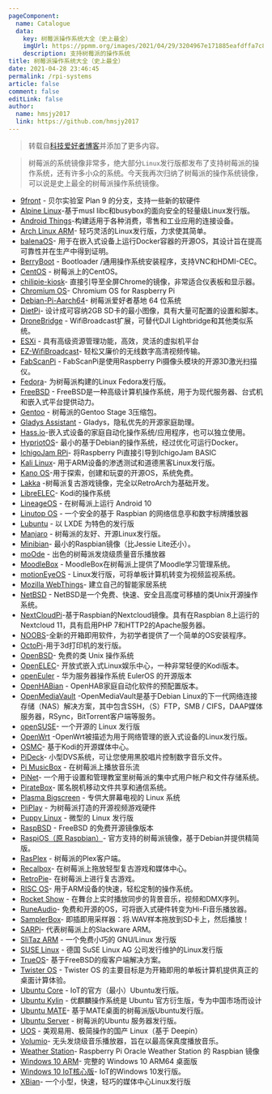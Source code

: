 ```yaml
---
pageComponent: 
  name: Catalogue
  data: 
    key: 树莓派操作系统大全（史上最全）
    imgUrl: https://ppmm.org/images/2021/04/29/3204967e171885eafdffa7c80bcdd6a2.png
    description: 支持树莓派的操作系统
title: 树莓派操作系统大全（史上最全）
date: 2021-04-28 23:46:45
permalink: /rpi-systems
article: false
comment: false
editLink: false
author: 
  name: hmsjy2017
  link: https://github.com/hmsjy2017
---
```


> 转载自[科技爱好者博客](https://www.lxx1.com/3779)并添加了更多内容。

> 树莓派的系统镜像非常多，绝大部分`Linux`发行版都发布了支持树莓派的操作系统，还有许多小众的系统。今天我再次归纳了树莓派的操作系统镜像，可以说是史上最全的树莓派操作系统镜像。

- [9front](http://9front.org/releases/) - 贝尔实验室 Plan 9 的分支，支持一些新的软硬件
- [Alpine Linux](https://wiki.alpinelinux.org/wiki/Raspberry_Pi)-基于musl libc和busybox的面向安全的轻量级Linux发行版。
- [Android Things](https://developer.android.com/things/hardware/raspberrypi.html)-构建适用于各种消费，零售和工业应用的连接设备。
- [Arch Linux ARM](https://archlinuxarm.org/)- 轻巧灵活的Linux发行版，力求使其简单。
- [balenaOS](https://www.balena.io/os/)- 用于在嵌入式设备上运行Docker容器的开源OS，其设计旨在提高可靠性并在生产中得到证明。
- [BerryBoot](http://www.berryterminal.com/doku.php/berryboot) - Bootloader /通用操作系统安装程序，支持VNC和HDMI-CEC。
- [CentOS](https://wiki.centos.org/SpecialInterestGroup/AltArch/Arm32/RaspberryPi3) - 树莓派上的CentOS。
- [chilipie-kiosk](https://github.com/futurice/chilipie-kiosk)- 直接引导至全屏Chrome的镜像，非常适合仪表板和显示器。
- [Chromium OS](https://github.com/FydeOS/chromium_os-raspberry_pi)- Chromium OS for Raspberry Pi
- [Debian-Pi-Aarch64](https://gitee.com/openfans-community/Debian-Pi-Aarch64)- 树莓派爱好者基地 64 位系统
- [DietPi](https://github.com/Fourdee/DietPi)- 设计成可容纳2GB SD卡的最小图像，具有大量可配置的设置和脚本。
- [DroneBridge](https://github.com/seeul8er/DroneBridge) - WifiBroadcast扩展，可替代DJI Lightbridge和其他类似系统。
- [ESXi](https://flings.vmware.com/esxi-arm-edition) - 具有高级资源管理功能，高效，灵活的虚拟机平台
- [EZ-WifiBroadcast](https://github.com/bortek/EZ-WifiBroadcast/wiki)- 轻松又廉价的无线数字高清视频传输。 
- [FabScanPi](https://mariolukas.github.io/FabScanPi-Server/) - FabScanPi是使用Raspberry Pi摄像头模块的开源3D激光扫描仪。
- [Fedora](https://fedoraproject.org/wiki/Raspberry_Pi#Preparing_the_SD_card)- 为树莓派构建的Linux Fedora发行版。
- [FreeBSD](https://wiki.freebsd.org/FreeBSD/arm/Raspberry%20Pi) - FreeBSD是一种高级计算机操作系统，用于为现代服务器、台式机和嵌入式平台提供动力。
- [Gentoo](https://wiki.gentoo.org/wiki/Raspberry_Pi) - 树莓派的Gentoo Stage 3压缩包。
- [Gladys Assistant](https://gladysassistant.com/) - Gladys，隐私优先的开源家庭助理。
- [Hass.io](https://home-assistant.io/hassio/installation/)-嵌入式设备的家庭自动化操作系统/应用程序，也可以独立使用。
- [HypriotOS](http://blog.hypriot.com/about/)- 最小的基于Debian的操作系统，经过优化可运行Docker。
- [IchigoJam RPi](https://ichigojam.github.io/RPi/)- 将Raspberry Pi直接引导到IchigoJam BASIC
- [Kali Linux](https://www.offensive-security.com/kali-linux-arm-images/)- 用于ARM设备的渗透测试和道德黑客Linux发行版。
- [Kano OS](http://developers.kano.me/downloads/)-用于探索，创建和玩耍的开源OS，系统免费。
- [Lakka](http://lakka.tv/) -树莓派复古游戏镜像，完全以RetroArch为基础开发。
- [LibreELEC](https://libreelec.tv/)- Kodi的操作系统
- [LineageOS](https://konstakang.com/) - 在树莓派上运行 Android 10
- [Linutop OS](http://www.linutop.com/index.en.html) - 一个安全的基于 Raspbian 的网络信息亭和数字标牌播放器
- [Lubuntu](https://lubuntu.net/downloads/) - 以 LXDE 为特色的发行版
- [Manjaro](https://manjaro.org/download/) - 树莓派的友好、开源Linux发行版。
- [Minibian](https://minibianpi.wordpress.com/)- 最小的Raspbian镜像（比Jessie Lite还小）。
- [moOde](http://www.moodeaudio.org/) - 出色的树莓派发烧级质量音乐播放器
- [MoodleBox](https://moodlebox.net/) - MoodleBox在树莓派上提供了Moodle学习管理系统。
- [motionEyeOS](https://github.com/ccrisan/motioneyeos/wiki) - Linux发行版，可将单板计算机转变为视频监视系统。
- [Mozilla WebThings](https://iot.mozilla.org/gateway/)- 建立自己的智能家居系统
- [NetBSD](https://wiki.netbsd.org/ports/evbarm/raspberry_pi/) - NetBSD是一个免费、快速、安全且高度可移植的类Unix开源操作系统。
- [NextCloudPi](https://ownyourbits.com/2017/02/13/nextcloud-ready-raspberry-pi-image/)-基于Raspbian的Nextcloud镜像。具有在Raspbian 8上运行的Nextcloud 11，具有启用PHP 7和HTTP2的Apache服务器。
- [NOOBS](https://www.raspberrypi.org/downloads/noobs/)-全新的开箱即用软件，为初学者提供了一个简单的OS安装程序。
- [OctoPi](https://octopi.octoprint.org/)-用于3d打印机的发行版。
- [OpenBSD](https://cloudflare.cdn.openbsd.org/pub/OpenBSD/)- 免费的类 Unix 操作系统
- [OpenELEC](http://openelec.tv/)- 开放式嵌入式Linux娱乐中心，一种非常轻便的Kodi版本。
- [openEuler](https://openeuler.org/zh/download/) - 华为服务器操作系统 EulerOS 的开源版本
- [OpenHABian](https://docs.openhab.org/installation/openhabian.html) - OpenHAB家庭自动化软件的预配置版本。
- [OpenMediaVault](https://www.openmediavault.org/) -OpenMediaVault是基于Debian Linux的下一代网络连接存储（NAS）解决方案，其中包含SSH，（S）FTP，SMB / CIFS，DAAP媒体服务器，RSync，BitTorrent客户端等服务。
- [openSUSE](https://software.opensuse.org/distributions/)- 一个开源的 Linux 发行版
- [OpenWrt](https://wiki.openwrt.org/toh/raspberry_pi_foundation/raspberry_pi) -OpenWrt被描述为用于网络管理的嵌入式设备的Linux发行版。
- [OSMC](https://osmc.tv/)- 基于Kodi的开源媒体中心。
- [PiDeck](http://pideck.com/)- 小型DVS系统，可让您使用黑胶唱片控制数字音乐文件。
- [Pi MusicBox](https://www.pimusicbox.com/) - 在树莓派上播放音乐流
- [PiNet](http://pinet.org.uk/)- 一个用于设置和管理教室里树莓派的集中式用户帐户和文件存储系统。
- [PirateBox](https://piratebox.cc/doku.php?id=raspberry_pi:diy)- 匿名脱机移动文件共享和通信系统。
- [Plasma Bigscreen](https://plasma-bigscreen.org/) - 专供大屏幕电视的 Linux 系统
- [PliPlay](http://piplay.org/) - 为树莓派打造的开源视频游戏硬件
- [Puppy Linux](http://puppylinux.com/index.html) - 微型的 Linux 发行版
- [RaspBSD](https://web.archive.org/web/20200123170020/http://www.raspbsd.org/index.html) - FreeBSD 的免费开源镜像版本
- [RaspiOS（原 Raspbian）](https://www.raspberrypi.org/downloads/)- 官方支持的树莓派镜像，基于Debian并提供精简版。
- [RasPlex](http://www.rasplex.com/) - 树莓派的Plex客户端。
- [Recalbox](https://www.recalbox.com/)- 在树莓派上拖放轻型复古游戏和媒体中心。
- [RetroPie](https://retropie.org.uk/)- 在树莓派上进行复古游戏。
- [RISC OS](https://www.riscosopen.org/content/downloads/raspberry-pi)- 用于ARM设备的快速，轻松定制的操作系统。
- [Rocket Show](https://rocketshow.net/) - 在舞台上实时播放同步的背景音乐，视频和DMX序列。
- [RuneAudio](http://www.runeaudio.com/)- 免费和开源的OS，可将嵌入式硬件转变为Hi-Fi音乐播放器。
- [SamplerBox](http://www.samplerbox.org/makeitsoftware)- 即插即用采样器：将.WAV样本拖放到SD卡上，然后播放！
- [SARPi](http://sarpi.fatdog.nl/index.php?p=sarpi)- 代表树莓派上的Slackware ARM。
- [SliTaz ARM](http://arm.slitaz.org/) - 一个免费小巧的 GNU/Linux 发行版
- [SUSE Linux](https://www.suse.com/download/) - 德国 SuSE Linux AG 公司发行维护的Linux发行版
- [TrueOS](https://www.trueos.org/handbook/pico.html)- 基于FreeBSD的瘦客户端解决方案。
- [Twister OS](https://twisteros.com/) - Twister OS 的主要目标是为开箱即用的单板计算机提供真正的桌面计算体验。
- [Ubuntu Core](https://ubuntu.com/download/raspberry-pi-core) - IoT的官方（最小）Ubuntu发行版。
- [Ubuntu Kylin](https://www.ubuntukylin.com/downloads/) - 优麒麟操作系统是 Ubuntu 官方衍生版，专为中国市场而设计
- [Ubuntu MATE](https://ubuntu-mate.org/download/)- 基于MATE桌面的树莓派版Ubuntu发行版。
- [Ubuntu Server](https://ubuntu.com/download/raspberry-pi) - 树莓派的Ubuntu 服务器发行版。 
- [UOS](https://www.chinauos.com/resource/download-professional) - 美观易用、极简操作的国产 Linux（基于 Deepin）
- [Volumio](https://volumio.org/)- 无头发烧级音乐播放器，旨在以最高保真度播放音乐。
- [Weather Station](http://downloads.raspberrypi.org/weather_station/images/weather_station-2018-01-14/)- Raspberry Pi Oracle Weather Station 的 Raspbian 镜像
- [Windows 10 ARM](https://www.worproject.ml/downloads)- 完整的 Windows 10 ARM64 桌面版
- [Windows 10 IoT核心版](https://docs.microsoft.com/zh-CN/windows/iot-core/downloads)- IoT的Windows 10发行版。
- [XBian](https://sourceforge.net/projects/xbian/)- 一个小型，快速，轻巧的媒体中心Linux发行版
